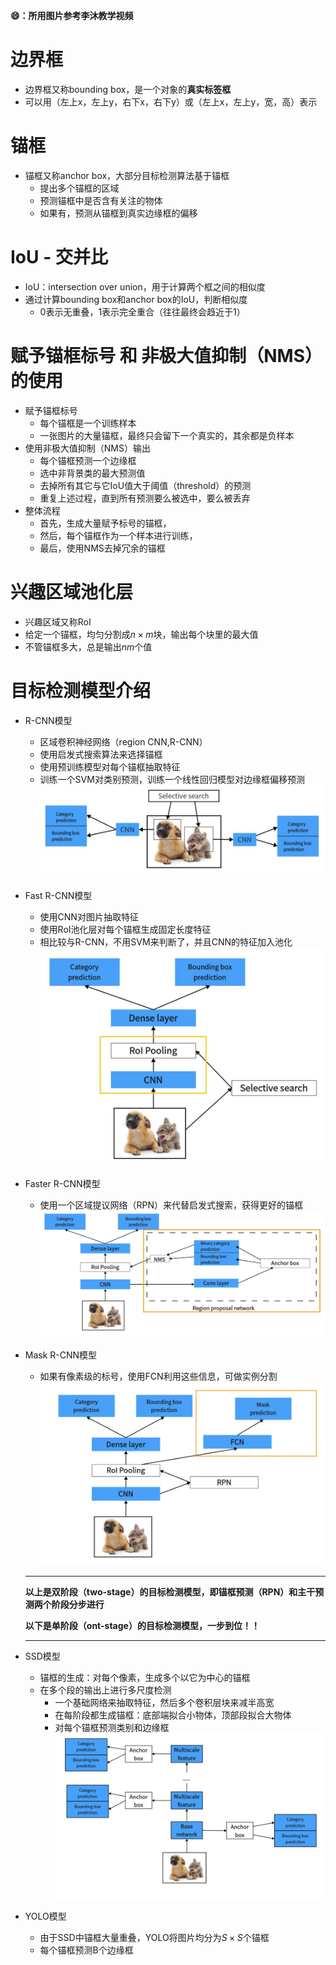 **:smile:：所用图片参考李沐教学视频**

# 边界框
- 边界框又称bounding box，是一个对象的**真实标签框**
- 可以用（左上x，左上y，右下x，右下y）或（左上x，左上y，宽，高）表示
  
# 锚框
- 锚框又称anchor box，大部分目标检测算法基于锚框
  - 提出多个锚框的区域
  - 预测锚框中是否含有关注的物体
  - 如果有，预测从锚框到真实边缘框的偏移

# IoU - 交并比
- IoU：intersection over union，用于计算两个框之间的相似度
- 通过计算bounding box和anchor box的IoU，判断相似度
  - 0表示无重叠，1表示完全重合（往往最终会趋近于1）

# 赋予锚框标号 和 非极大值抑制（NMS）的使用
- 赋予锚框标号
  - 每个锚框是一个训练样本
  - 一张图片的大量锚框，最终只会留下一个真实的，其余都是负样本
- 使用非极大值抑制（NMS）输出
  - 每个锚框预测一个边缘框
  - 选中非背景类的最大预测值
  - 去掉所有其它与它IoU值大于阈值（threshold）的预测
  - 重复上述过程，直到所有预测要么被选中，要么被丢弃
- 整体流程
  - 首先，生成大量赋予标号的锚框，
  - 然后，每个锚框作为一个样本进行训练，
  - 最后，使用NMS去掉冗余的锚框

# 兴趣区域池化层
- 兴趣区域又称RoI
- 给定一个锚框，均匀分割成$n \times m$块，输出每个块里的最大值
- 不管锚框多大，总是输出$nm$个值


# 目标检测模型介绍
- R-CNN模型
  - 区域卷积神经网络（region CNN,R-CNN）
  - 使用启发式搜索算法来选择锚框
  - 使用预训练模型对每个锚框抽取特征
  - 训练一个SVM对类别预测，训练一个线性回归模型对边缘框偏移预测
  ![R-CNN](docs/imgs/R-CNN.jpg 'R-CNN')
- Fast R-CNN模型 
  - 使用CNN对图片抽取特征
  - 使用RoI池化层对每个锚框生成固定长度特征
  - 相比较与R-CNN，不用SVM来判断了，并且CNN的特征加入池化
  ![Fast R-CNN](docs/imgs/Fast%20R-CNN.jpg)
- Faster R-CNN模型
  - 使用一个区域提议网络（RPN）来代替启发式搜索，获得更好的锚框
  ![Faster R-CNN](docs/imgs/Faster%20R-CNN.jpg)
- Mask R-CNN模型
  - 如果有像素级的标号，使用FCN利用这些信息，可做实例分割
  ![Mask R-CNN](docs/imgs/Mask%20R-CNN.jpg)
  ****
  **以上是双阶段（two-stage）的目标检测模型，即锚框预测（RPN）和主干预测两个阶段分步进行**

  **以下是单阶段（ont-stage）的目标检测模型，一步到位！！**
  ****
- SSD模型
  - 锚框的生成：对每个像素，生成多个以它为中心的锚框
  - 在多个段的输出上进行多尺度检测
    - 一个基础网络来抽取特征，然后多个卷积层块来减半高宽
    - 在每阶段都生成锚框：底部端拟合小物体，顶部段拟合大物体
    - 对每个锚框预测类别和边缘框
  ![SSD](docs/imgs/SSD.jpg)

- YOLO模型
  - 由于SSD中锚框大量重叠，YOLO将图片均分为$S \times S$个锚框
  - 每个锚框预测B个边缘框



